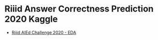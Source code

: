 # Riiid Answer Correctness Prediction 2020 Kaggle

* [Riiid AIEd Challenge 2020 - EDA](https://www.kaggle.com/kool777/riiid-aied-challenge-2020-eda)
